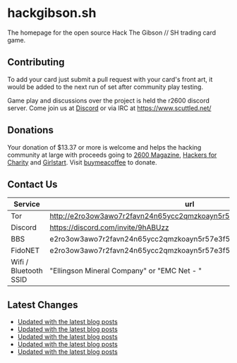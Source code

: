 # hackgibson.sh
The homepage for the open source Hack The Gibson // SH trading card game.


## Contributing

To add your card just submit a pull request with your card's front art, it would be added to the next run of set after community play testing.

Game play and discussions over the project is held the r2600 discord server. Come join us at [Discord](https://discord.com/invite/9hABUzz) or via IRC at https://www.scuttled.net/


## Donations

Your donation of $13.37 or more is welcome and helps the hacking community at large with proceeds going to [2600 Magazine](https://2600.com/), [Hackers for Charity](https://hackersforcharity.org) and [Girlstart](https://girlstart.org).  Visit [buymeacoffee](https://www.buymeacoffee.com/hackgibson.sh) to donate.


## Contact Us

Service | url
-|-
Tor | http://e2ro3ow3awo7r2favn24n65ycc2qmzkoayn5r57e3f56nvjwdcgg32ad.onion
Discord | https://discord.com/invite/9hABUzz
BBS | e2ro3ow3awo7r2favn24n65ycc2qmzkoayn5r57e3f56nvjwdcgg32ad.onion:23
FidoNET | e2ro3ow3awo7r2favn24n65ycc2qmzkoayn5r57e3f56nvjwdcgg32ad.onion:24554
Wifi / Bluetooth SSID | "Ellingson Mineral Company" or "EMC Net - <fidonet address>"

## Latest Changes
<!-- BLOG-POST-LIST:START -->
- [Updated with the latest blog posts](https://github.com/DFW2600/hackgibson.sh/commit/ceef377991222870b9dea3f3dca68531950d8853)
- [Updated with the latest blog posts](https://github.com/DFW2600/hackgibson.sh/commit/51351ca0e70d64e6a1237ba910b13a4b28607843)
- [Updated with the latest blog posts](https://github.com/DFW2600/hackgibson.sh/commit/43dcfbb4774d2766afd56cd666af3abf6db02d6c)
- [Updated with the latest blog posts](https://github.com/DFW2600/hackgibson.sh/commit/0c5a9c0280dfcacf0d12e00949bbcec01f65367f)
- [Updated with the latest blog posts](https://github.com/DFW2600/hackgibson.sh/commit/2201d566a3c752553c0428e5cf0257f21134e58c)
<!-- BLOG-POST-LIST:END -->
